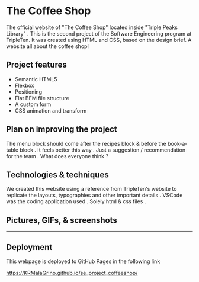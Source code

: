# The Coffee Shop

The official website of "The Coffee Shop" located inside "Triple Peaks Library" . This is the second project of the Software Engineering program at TripleTen. It was created using HTML and CSS, based on the design brief. A website all about the coffee shop!

## Project features

- Semantic HTML5
- Flexbox
- Positioning
- Flat BEM file structure
- A custom form
- CSS animation and transform

## Plan on improving the project

The menu block should come after the recipes block & before the book-a-table block . It feels better this way . Just a suggestion / recommendation for the team . What does everyone think ? 

## Technologies & techniques

We created this website using a reference from TripleTen's website to replicate the layouts, typographies and other important details . VSCode was the coding application used . Solely html & css files . 

## Pictures, GIFs, & screenshots

--------------------

## Deployment

This webpage is deployed to GitHub Pages in the following link

https://KRMalaGrino.github.io/se_project_coffeeshop/

